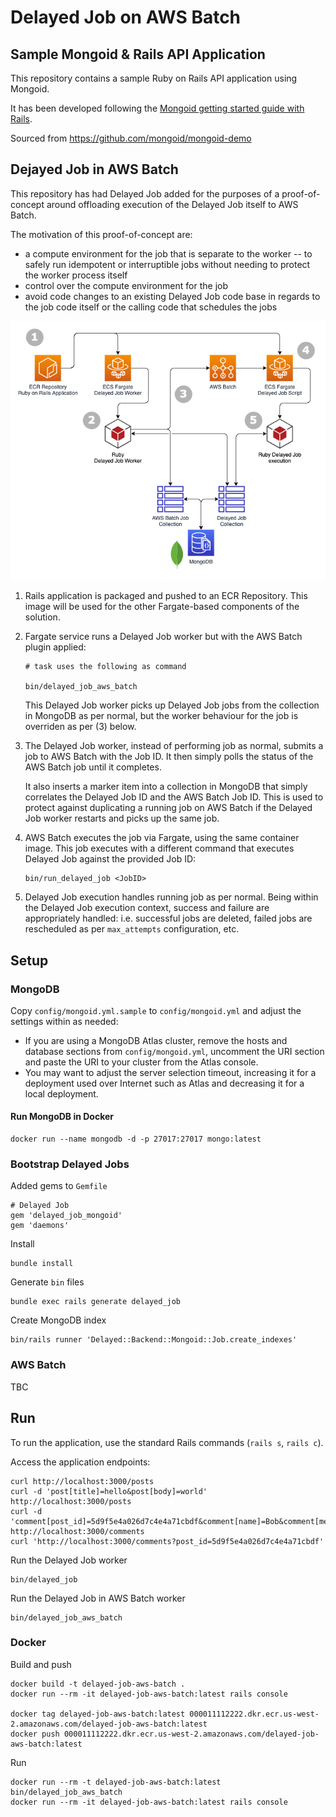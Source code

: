 # Delayed Job on AWS Batch

## Sample Mongoid & Rails API Application

This repository contains a sample Ruby on Rails API application using Mongoid.

It has been developed following the
[Mongoid getting started guide with Rails](https://docs.mongodb.com/mongoid/master/tutorials/getting-started-rails/).

Sourced from https://github.com/mongoid/mongoid-demo

## Dejayed Job in AWS Batch

This repository has had Delayed Job added for the purposes of a proof-of-concept around offloading execution of the Delayed Job itself to AWS Batch.

The motivation of this proof-of-concept are:

- a compute environment for the job that is separate to the worker -- to safely run idempotent or interruptible jobs without needing to protect the worker process itself
- control over the compute environment for the job
- avoid code changes to an existing Delayed Job code base in regards to the job code itself or the calling code that schedules the jobs

![Infrastructure Diagram](./doc/infrastructure.png)

1. Rails application is packaged and pushed to an ECR Repository. This image will be used for the other Fargate-based components of the solution.
2. Fargate service runs a Delayed Job worker but with the AWS Batch plugin applied:
   ```
   # task uses the following as command

   bin/delayed_job_aws_batch
   ```
   This Delayed Job worker picks up Delayed Job jobs from the collection in MongoDB as per normal, but the worker behaviour for the job is overriden as per (3) below.
3. The Delayed Job worker, instead of performing job as normal, submits a job to AWS Batch with the Job ID. It then simply polls the status of the AWS Batch job until it completes.

   It also inserts a marker item into a collection in MongoDB that simply correlates the Delayed Job ID and the AWS Batch Job ID. This is used to protect against duplicating a running job on AWS Batch if the Delayed Job worker restarts and picks up the same job.
4. AWS Batch executes the job via Fargate, using the same container image. This job executes with a different command that executes Delayed Job against the provided Job ID:
   ```
   bin/run_delayed_job <JobID>
   ```
5. Delayed Job execution handles running job as per normal. Being within the Delayed Job execution context, success and failure are appropriately handled: i.e. successful jobs are deleted, failed jobs are rescheduled as per `max_attempts` configuration, etc.

## Setup

### MongoDB

Copy `config/mongoid.yml.sample` to `config/mongoid.yml` and adjust the
settings within as needed:

- If you are using a MongoDB Atlas cluster, remove the hosts and database
sections from `config/mongoid.yml`, uncomment the URI section and paste the
URI to your cluster from the Atlas console.
- You may want to adjust the server selection timeout, increasing it for
a deployment used over Internet such as Atlas and decreasing it for a
local deployment.

#### Run MongoDB in Docker

```
docker run --name mongodb -d -p 27017:27017 mongo:latest
```

### Bootstrap Delayed Jobs

Added gems to `Gemfile`

```
# Delayed Job
gem 'delayed_job_mongoid'
gem 'daemons'
```

Install

```
bundle install
```

Generate `bin` files

```
bundle exec rails generate delayed_job
```

Create MongoDB index

```
bin/rails runner 'Delayed::Backend::Mongoid::Job.create_indexes'
```

### AWS Batch

TBC

## Run

To run the application, use the standard Rails commands (``rails s``,
``rails c``).

Access the application endpoints:

    curl http://localhost:3000/posts
    curl -d 'post[title]=hello&post[body]=world' http://localhost:3000/posts
    curl -d 'comment[post_id]=5d9f5e4a026d7c4e4a71cbdf&comment[name]=Bob&comment[message]=Hi' http://localhost:3000/comments
    curl 'http://localhost:3000/comments?post_id=5d9f5e4a026d7c4e4a71cbdf'

Run the Delayed Job worker

```
bin/delayed_job
```

Run the Delayed Job in AWS Batch worker

```
bin/delayed_job_aws_batch
```

### Docker

Build and push

```
docker build -t delayed-job-aws-batch . 
docker run --rm -it delayed-job-aws-batch:latest rails console

docker tag delayed-job-aws-batch:latest 000011112222.dkr.ecr.us-west-2.amazonaws.com/delayed-job-aws-batch:latest
docker push 000011112222.dkr.ecr.us-west-2.amazonaws.com/delayed-job-aws-batch:latest                            
```

Run 

```
docker run --rm -t delayed-job-aws-batch:latest bin/delayed_job_aws_batch
docker run --rm -it delayed-job-aws-batch:latest rails console
```
